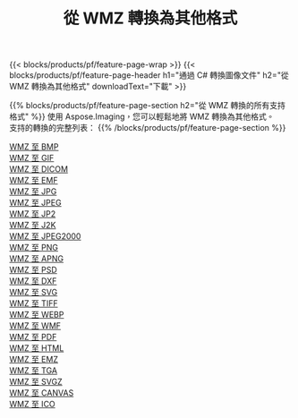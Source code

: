 ﻿---
title: 從 WMZ 轉換為其他格式 
weight: 3920
url: /zh-hant/java/conversion/from/wmz 
lang: zh-hant
langdirlevel: 2
locales: zh-hans,ja,it,ru,de,es,fr,nl,id,lt,pl,pt,vi,tr,ko,zh-hant,ar,hi,th,sv,cs,uk,he
description: 使用 Aspose.Imaging，您可以輕鬆地將 WMZ 轉換為其他格式
---

{{< blocks/products/pf/feature-page-wrap >}}
{{< blocks/products/pf/feature-page-header h1="通過 C# 轉換圖像文件" h2="從 WMZ 轉換為其他格式" downloadText="下載" >}}


{{% blocks/products/pf/feature-page-section  h2="從 WMZ 轉換的所有支持格式" %}}
使用 Aspose.Imaging，您可以輕鬆地將 WMZ 轉換為其他格式。
<br/>
支持的轉換的完整列表：
{{% /blocks/products/pf/feature-page-section %}}
<div class="container-fluid productfamilypage bg-gray">
    <div class="convertypes bg-gray agp-content section">
        <div class="container">
		<div class="row other-converters">
		    <div class='col-md-2 other-converter remove-lp remove-rp'><a href="/imaging/zh-hant/java/conversion/wmz-to-bmp" >WMZ 至 BMP</a></div><div class='col-md-2 other-converter remove-lp remove-rp'><a href="/imaging/zh-hant/java/conversion/wmz-to-gif" >WMZ 至 GIF</a></div><div class='col-md-2 other-converter remove-lp remove-rp'><a href="/imaging/zh-hant/java/conversion/wmz-to-dicom" >WMZ 至 DICOM</a></div><div class='col-md-2 other-converter remove-lp remove-rp'><a href="/imaging/zh-hant/java/conversion/wmz-to-emf" >WMZ 至 EMF</a></div><div class='col-md-2 other-converter remove-lp remove-rp'><a href="/imaging/zh-hant/java/conversion/wmz-to-jpg" >WMZ 至 JPG</a></div><div class='col-md-2 other-converter remove-lp remove-rp'><a href="/imaging/zh-hant/java/conversion/wmz-to-jpeg" >WMZ 至 JPEG</a></div><div class='col-md-2 other-converter remove-lp remove-rp'><a href="/imaging/zh-hant/java/conversion/wmz-to-jp2" >WMZ 至 JP2</a></div><div class='col-md-2 other-converter remove-lp remove-rp'><a href="/imaging/zh-hant/java/conversion/wmz-to-j2k" >WMZ 至 J2K</a></div><div class='col-md-2 other-converter remove-lp remove-rp'><a href="/imaging/zh-hant/java/conversion/wmz-to-jpeg2000" >WMZ 至 JPEG2000</a></div><div class='col-md-2 other-converter remove-lp remove-rp'><a href="/imaging/zh-hant/java/conversion/wmz-to-png" >WMZ 至 PNG</a></div><div class='col-md-2 other-converter remove-lp remove-rp'><a href="/imaging/zh-hant/java/conversion/wmz-to-apng" >WMZ 至 APNG</a></div><div class='col-md-2 other-converter remove-lp remove-rp'><a href="/imaging/zh-hant/java/conversion/wmz-to-psd" >WMZ 至 PSD</a></div><div class='col-md-2 other-converter remove-lp remove-rp'><a href="/imaging/zh-hant/java/conversion/wmz-to-dxf" >WMZ 至 DXF</a></div><div class='col-md-2 other-converter remove-lp remove-rp'><a href="/imaging/zh-hant/java/conversion/wmz-to-svg" >WMZ 至 SVG</a></div><div class='col-md-2 other-converter remove-lp remove-rp'><a href="/imaging/zh-hant/java/conversion/wmz-to-tiff" >WMZ 至 TIFF</a></div><div class='col-md-2 other-converter remove-lp remove-rp'><a href="/imaging/zh-hant/java/conversion/wmz-to-webp" >WMZ 至 WEBP</a></div><div class='col-md-2 other-converter remove-lp remove-rp'><a href="/imaging/zh-hant/java/conversion/wmz-to-wmf" >WMZ 至 WMF</a></div><div class='col-md-2 other-converter remove-lp remove-rp'><a href="/imaging/zh-hant/java/conversion/wmz-to-pdf" >WMZ 至 PDF</a></div><div class='col-md-2 other-converter remove-lp remove-rp'><a href="/imaging/zh-hant/java/conversion/wmz-to-html" >WMZ 至 HTML</a></div><div class='col-md-2 other-converter remove-lp remove-rp'><a href="/imaging/zh-hant/java/conversion/wmz-to-emz" >WMZ 至 EMZ</a></div><div class='col-md-2 other-converter remove-lp remove-rp'><a href="/imaging/zh-hant/java/conversion/wmz-to-tga" >WMZ 至 TGA</a></div><div class='col-md-2 other-converter remove-lp remove-rp'><a href="/imaging/zh-hant/java/conversion/wmz-to-svgz" >WMZ 至 SVGZ</a></div><div class='col-md-2 other-converter remove-lp remove-rp'><a href="/imaging/zh-hant/java/conversion/wmz-to-canvas" >WMZ 至 CANVAS</a></div><div class='col-md-2 other-converter remove-lp remove-rp'><a href="/imaging/zh-hant/java/conversion/wmz-to-ico" >WMZ 至 ICO</a></div>
                </div>
        </div>
    </div>
</div>
<br/>

